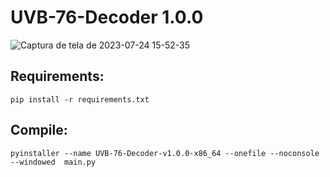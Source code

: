 # UVB-76-Decoder 1.0.0

![Captura de tela de 2023-07-24 15-52-35](https://github.com/JuanBindez/UVB-76-Decoder/assets/79322362/d4b021eb-fabe-40b9-8576-2707bd8a3a9f)



## Requirements:

    pip install -r requirements.txt

## Compile:

    pyinstaller --name UVB-76-Decoder-v1.0.0-x86_64 --onefile --noconsole --windowed  main.py


